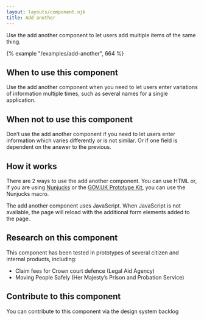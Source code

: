 ```yaml
---
layout: layouts/component.njk
title: Add another
---
```


Use the add another component to let users add multiple items of the same thing.

{% example "/examples/add-another", 664 %}

## When to use this component

Use the add another component when you need to let users enter variations of information multiple times, such as several names for a single application.

## When not to use this component

Don’t use the add another component if you need to let users enter information which varies differently or is not similar. Or if one field is dependent on the answer to the previous.

## How it works

There are 2 ways to use the add another component. You can use HTML or, if you are using [Nunjucks](https://mozilla.github.io/nunjucks/) or the [GOV.UK Prototype Kit](https://govuk-prototype-kit.herokuapp.com/), you can use the Nunjucks macro.

The add another component uses JavaScript. When JavaScript is not available, the page will reload with the additional form elements added to the page.

## Research on this component

This component has been tested in prototypes of several citizen and internal products, including:

- Claim fees for Crown court defence (Legal Aid Agency)
- Moving People Safely (Her Majesty’s Prison and Probation Service)

## Contribute to this component

You can contribute to this component via the design system backlog
